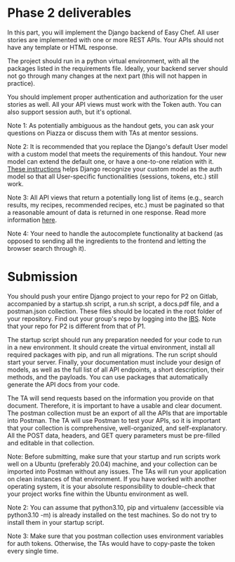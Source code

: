 # Phase 2 deliverables

In this part, you will implement the Django backend of Easy Chef. All user stories are implemented with one or more REST APIs. Your APIs should not have any template or HTML response.

The project should run in a python virtual environment, with all the packages listed in the requirements file. Ideally, your backend server should not go through many changes at the next part (this will not happen in practice).

You should implement proper authentication and authorization for the user stories as well. All your API views must work with the Token auth. You can also support session auth, but it's optional.

Note 1: As potentially ambiguous as the handout gets, you can ask your questions on Piazza or discuss them with TAs at mentor sessions.

Note 2: It is recommended that you replace the Django's default User model with a custom model that meets the requirements of this handout. Your new model can extend the default one, or have a one-to-one relation with it. [These instructions](https://docs.djangoproject.com/en/4.1/topics/auth/customizing/#substituting-a-custom-user-model) helps Django recognize your custom model as the auth model so that all User-specific functionalities (sessions, tokens, etc.) still work.

Note 3: All API views that return a potentially long list of items (e.g., search results, my recipes, recommended recipes, etc.) must be paginated so that a reasonable amount of data is returned in one response. Read more information [here](https://www.django-rest-framework.org/api-guide/pagination/).

Note 4: Your need to handle the autocomplete functionality at backend (as opposed to sending all the ingredients to the frontend and letting the browser search through it). 


# Submission

You should push your entire Django project to your repo for P2 on Gitlab, accompanied by a startup.sh script, a run.sh script, a docs.pdf file, and a postman.json collection. These files should be located in the root folder of your repository. Find out your group's repo by logging into the [IBS](https://q.utoronto.ca/courses/291539/pages/ibs-submissions-grades-and-interviews). Note that your repo for P2 is different from that of P1.

The startup script should run any preparation needed for your code to run in a new environment. It should create the virtual environment, install all required packages with pip, and run all migrations. The run script should start your server. Finally, your documentation must include your design of models, as well as the full list of all API endpoints, a short description, their methods, and the payloads. You can use packages that automatically generate the API docs from your code. 

The TA will send requests based on the information you provide on that document. Therefore, it is important to have a usable and clear document. The postman collection must be an export of all the APIs that are importable into Postman. The TA will use Postman to test your APIs, so it is important that your collection is comprehensive, well-organized, and self-explanatory. All the POST data, headers, and GET query parameters must be pre-filled and editable in that collection.

Note: Before submitting, make sure that your startup and run scripts work well on a Ubuntu (preferably 20.04) machine, and your collection can be imported into Postman without any issues. The TAs will run your application on clean instances of that environment. If you have worked with another operating system, it is your absolute responsibility to double-check that your project works fine within the Ubuntu environment as well.

Note 2: You can assume that python3.10, pip and virtualenv (accessible via python3.10 -m) is already installed on the test machines. So do not try to install them in your startup script.

Note 3: Make sure that you postman collection uses environment variables for auth tokens. Otherwise, the TAs would have to copy-paste the token every single time.
